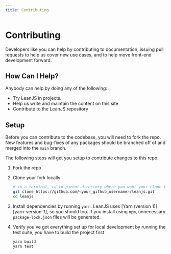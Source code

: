 ```yaml
---
title: Contributing
---
```


# Contributing

Developers like you can help by contributing to documentation, issuing pull requests to help us cover new use cases, and to help move front-end development forward.

## How Can I Help?

Anybody can help by doing any of the following:

- Try LeanJS in projects.
- Help us write and maintain the content on this site
- Contribute to the LeanJS repository

## Setup

Before you can contribute to the codebase, you will need to fork the repo. New features and bug-fixes of any packages should be branched off of and merged into the `main` branch.

The following steps will get you setup to contribute changes to this repo:

1. Fork the repo

2. Clone your fork locally

   ```bash
   # in a terminal, cd to parent directory where you want your clone to be, then
   git clone https://github.com/<your_github_username>/leanjs.git
   cd leanjs
   ```

3. Install dependencies by running `yarn`. LeanJS uses [Yarn (version 1)][yarn-version-1], so you should too. If you install using `npm`, unnecessary `package-lock.json` files will be generated.

4. Verify you've got everything set up for local development by running the test suite, you have to build the project first

   ```bash
   yarn build
   yarn test
   ```
